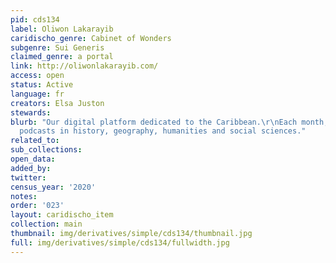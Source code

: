 ```yaml
---
pid: cds134
label: Oliwon Lakarayib
caridischo_genre: Cabinet of Wonders
subgenre: Sui Generis
claimed_genre: a portal
link: http://oliwonlakarayib.com/
access: open
status: Active
language: fr
creators: Elsa Juston
stewards:
blurb: "Our digital platform dedicated to the Caribbean.\r\nEach month, videos and
  podcasts in history, geography, humanities and social sciences."
related_to:
sub_collections:
open_data:
added_by:
twitter:
census_year: '2020'
notes:
order: '023'
layout: caridischo_item
collection: main
thumbnail: img/derivatives/simple/cds134/thumbnail.jpg
full: img/derivatives/simple/cds134/fullwidth.jpg
---
```

